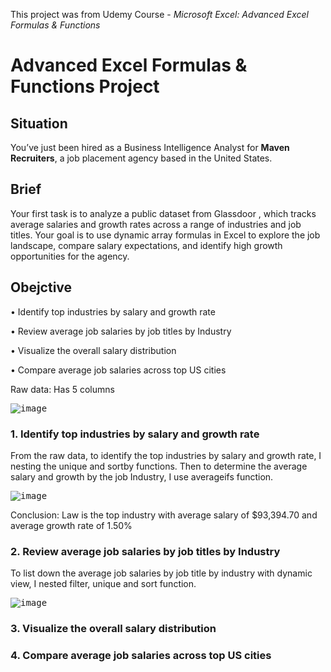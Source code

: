This project was from Udemy Course - _Microsoft Excel: Advanced Excel Formulas & Functions_

# Advanced Excel Formulas & Functions Project

## Situation
You’ve just been hired as a Business Intelligence Analyst for **Maven Recruiters**, a job placement agency based in the United States.

## Brief
Your first task is to analyze a public dataset from Glassdoor , which tracks average salaries and growth rates across a range of industries and job titles. Your goal is to use
dynamic array formulas in Excel to explore the job landscape, compare salary expectations, and identify high growth opportunities for the agency.

## Obejctive
• Identify top industries by salary and growth rate

• Review average job salaries by job titles by Industry 

• Visualize the overall salary distribution

• Compare average job salaries across top US cities

Raw data: Has 5 columns

<kbd>![image](https://github.com/Sakinahcr/Maven-Analytics-Excel-Project/assets/132161850/44230e4d-ae79-486a-afb0-4168f8829da5)

### 1. Identify top industries by salary and growth rate

From the raw data, to identify the top industries by salary and growth rate, I nesting the unique and sortby functions. Then to determine the average salary and growth by the job Industry, I use averageifs function.

<kbd>![image](https://github.com/Sakinahcr/Maven-Analytics-Excel-Project/assets/132161850/8de509d7-c875-46b2-8cef-9af61c9cd2e6)

Conclusion: Law is the top industry with average salary of $93,394.70 and average growth rate of 1.50%

### 2. Review average job salaries by job titles by Industry 

To list down the average job salaries by job title by industry with dynamic view, I nested filter, unique and sort function. 

<kbd>![image](https://github.com/Sakinahcr/Maven-Analytics-Excel-Project/assets/132161850/902e954b-31f0-4f67-9749-af9d53b3f7e9)

### 3. Visualize the overall salary distribution 




### 4. Compare average job salaries across top US cities 



